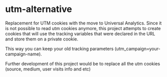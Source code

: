 utm-alternative
===============

Replacement for UTM cookies with the move to Universal Analytics. Since it is not possible to read utm cookies anymore, this project attempts to create cookies that will use the tracking variables that were declared in the URL and store them on a private cookie.

This way you can keep your old tracking parameters (utm_campaign=your-campaign-name).

Further development of this project would be to replace all the utm cookies (source, medium, user visits info and etc)
